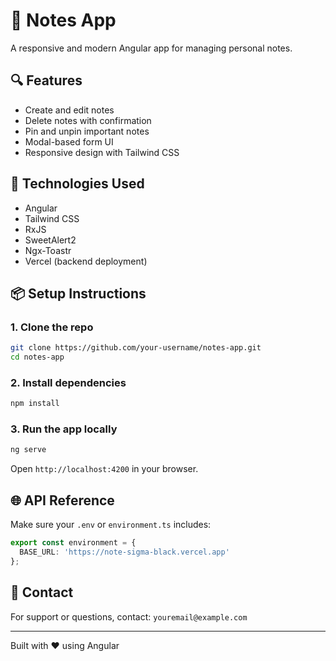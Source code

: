 # 📝 Notes App

A responsive and modern Angular app for managing personal notes.

## 🔍 Features

* Create and edit notes
* Delete notes with confirmation
* Pin and unpin important notes
* Modal-based form UI
* Responsive design with Tailwind CSS

## 🚀 Technologies Used

* Angular
* Tailwind CSS
* RxJS
* SweetAlert2
* Ngx-Toastr
* Vercel (backend deployment)

## 📦 Setup Instructions

### 1. Clone the repo

```bash
git clone https://github.com/your-username/notes-app.git
cd notes-app
```

### 2. Install dependencies

```bash
npm install
```

### 3. Run the app locally

```bash
ng serve
```

Open `http://localhost:4200` in your browser.

## 🌐 API Reference

Make sure your `.env` or `environment.ts` includes:

```ts
export const environment = {
  BASE_URL: 'https://note-sigma-black.vercel.app'
};
```

## 📧 Contact

For support or questions, contact: `youremail@example.com`

---

Built with ❤️ using Angular


